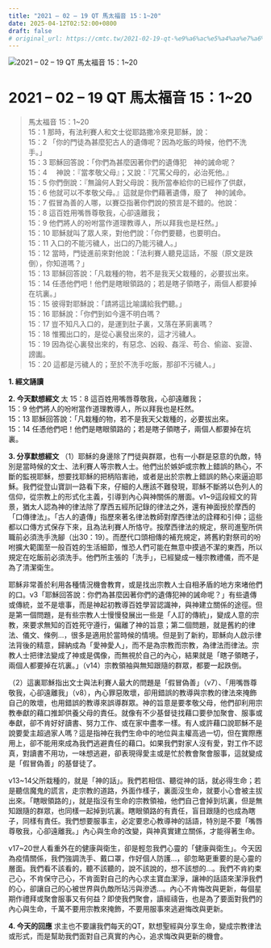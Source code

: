 ```yaml
---
title: "2021 – 02 – 19 QT 馬太福音 15：1~20"
date: 2025-04-12T02:52:00+0800
draft: false
# original_url: https://cmtc.tw/2021-02-19-qt-%e9%a6%ac%e5%a4%aa%e7%a6%8f%e9%9f%b3-15%ef%bc%9a120
---
```


![2021 – 02 – 19 QT 馬太福音 15：1\~20](/images/qt.jpg   "2021 – 02 – 19 QT 馬太福音 15：1\~20")

# 2021 – 02 – 19 QT 馬太福音 15：1\~20

> 馬太福音 15：1\~20  
> 15：1 那時，有法利賽人和文士從耶路撒冷來見耶穌，說：  
> 15：2 「你的門徒為甚麼犯古人的遺傳呢？因為吃飯的時候，他們不洗手。」  
> 15：3 耶穌回答說：「你們為甚麼因著你們的遺傳犯　神的誡命呢？  
> 15：4 　神說：『當孝敬父母』；又說：『咒罵父母的，必治死他。』  
> 15：5 你們倒說：『無論何人對父母說：我所當奉給你的已經作了供獻，  
> 15：6 他就可以不孝敬父母。』這就是你們藉著遺傳，廢了　神的誡命。  
> 15：7 假冒為善的人哪，以賽亞指著你們說的預言是不錯的。他說：  
> 15：8 這百姓用嘴唇尊敬我，心卻遠離我；  
> 15：9 他們將人的吩咐當作道理教導人，所以拜我也是枉然。」  
> 15：10 耶穌就叫了眾人來，對他們說：「你們要聽，也要明白。  
> 15：11 入口的不能污穢人，出口的乃能污穢人。」  
> 15：12 當時，門徒進前來對他說：「法利賽人聽見這話，不服（原文是跌倒），你知道嗎？」  
> 15：13 耶穌回答說：「凡栽種的物，若不是我天父栽種的，必要拔出來。  
> 15：14 任憑他們吧！他們是瞎眼領路的；若是瞎子領瞎子，兩個人都要掉在坑裏。」  
> 15：15 彼得對耶穌說：「請將這比喻講給我們聽。」  
> 15：16 耶穌說：「你們到如今還不明白嗎？  
> 15：17 豈不知凡入口的，是運到肚子裏，又落在茅廁裏嗎？  
> 15：18 惟獨出口的，是從心裏發出來的，這才污穢人。  
> 15：19 因為從心裏發出來的，有惡念、凶殺、姦淫、苟合、偷盜、妄證、謗讟。  
> 15：20 這都是污穢人的；至於不洗手吃飯，那卻不污穢人。」

**1. 經文誦讀**

**2.  今天默想經文**
太 15：8 這百姓用嘴唇尊敬我，心卻遠離我；  
15：9 他們將人的吩咐當作道理教導人，所以拜我也是枉然。  
15：13 耶穌回答說：「凡栽種的物，若不是我天父栽種的，必要拔出來。  
15：14 任憑他們吧！他們是瞎眼領路的；若是瞎子領瞎子，兩個人都要掉在坑裏。

**3. 分享默想經文**
（1）耶穌的身邊除了門徒與群眾，也有一小群是惡意的仇敵，特別是當時候的文士、法利賽人等宗教人士。他們出於嫉妒或宗教上錯誤的熱心，不斷的監視耶穌，想要找耶穌的把柄陷害祂，或者是出於宗教上錯誤的熱心來逼迫耶穌。我們從登山寶訓一路看下來，仔細的人應該不難發現，耶穌不斷將以色列人的信仰，從宗教上的形式化主義，引導到內心與神關係的層面。v1\~9這段經文的背景，猶太人認為神的律法除了摩西五經所記錄的律法之外，還有神面授於摩西的「口傳律法」。「古人的遺傳」指歷來著名律法教師對摩西律法的詮釋和引伸；這些都以口傳方式保存下來，且為法利賽人所恪守。按摩西律法的規定，祭司進聖所供職前必須洗手洗腳（出30：19）。而歷代口頭相傳的補充規定，將舊約對祭司的吩咐擴大範圍至一般百姓的生活細節，惟恐人們可能在無意中摸過不潔的東西，所以規定在吃飯前必須洗手。他們所主張的「洗手」，已經變成一種宗教禮儀，而不是為了清潔衛生。

耶穌非常善於利用各種情況機會教育，或是找出宗教人士自相矛盾的地方來堵他們的口。v3「耶穌回答說：你們為甚麼因著你們的遺傳犯神的誡命呢？」有些遺傳或傳統，並不是壞事，而是神起初教導百姓學習認識神，與神建立關係的途徑。但是第一個問題，是有些宗教人士慢慢發展出一些是「人訂的傳統」，變成人意的宗教，來要求無知的百姓死守遵行，偏離了神的旨意；第二個問題，就是舊約的律法、儀文、條例…，很多是適用於當時候的情境。但是到了新約，耶穌向人啟示律法背後的精意，歸納成為「愛神愛人」，而不是為宗教而宗教，為律法而律法。宗教人士把律法變成了神或是偶像，而無視於自己的內心，結果就是「瞎子領瞎子，兩個人都要掉在坑裏。」（v14）宗教領袖與無知跟隨的群眾，都要一起跌倒。

（2）這裏耶穌指出文士與法利賽人最大的問題是「假冒偽善」（v7）、「用嘴唇尊敬我，心卻遠離我」（v8），內心罪惡敗壞，卻用錯誤的教導與宗教的律法來掩飾自己的敗壞，也用錯誤的教導來誤導群眾。神的旨意是要孝敬父母，他們卻利用宗教奉獻的藉口推卸供養父母的責任。就像有不少基督徒找藉口要參加聚會、服事或奉獻，卻不肯好好讀書、努力工作、或在家中盡孝一樣。有人或許藉口說耶穌不是說要愛主超過家人嗎？這是指神在我們生命中的地位與主權高過一切，但在實際應用上，卻不能用來成為我們逃避責任的藉口。如果我們對家人沒有愛，對工作不認真，對讀書不用功，一味想逃避，卻表現得愛主或是忙於教會聚會服事，這就變成是「假冒偽善」的基督徒了。

v13\~14父所栽種的，就是「神的話」。我們若相信、聽從神的話，就必得生命；若是聽信魔鬼的謊言，走宗教的道路，外面作樣子，裏面沒生命，就要小心會被主拔出來。「瞎眼領路的」，就是指沒有生命的宗教領袖，他們自己會掉到坑裏，但是無知跟隨的群眾，也同樣一起掉到坑裏。瞎眼領路的有責任，盲目跟隨的也成為瞎子，同樣有責任。我們想要服事主，必定要忠心教導神的話語，特別是不要「嘴唇尊敬我，心卻遠離我。」內心與生命的改變，與神真實建立關係，才能得著生命。

v17\~20世人看重外在的健康與衛生，卻是輕忽我們心靈的「健康與衛生」。今天因為疫情關係，我們強調洗手、戴口罩，作好個人防護…，卻忽略更重要的是心靈的層面。我們看不該看的，聽不該聽的，說不該說的，想不該想的…。我們不肯約束己心，不肯保守己心，不肯面對自己的內心求主寶血潔淨，讓神的話語來潔淨我們的心，卻讓自己的心被世界與仇敵所玷污與滲透…。內心不肯悔改與更新，每個星期作禮拜或聚會服事又有何益？即使我們聚會，讀經禱告，也是為了要面對我們的內心與生命，千萬不要用宗教來掩飾，不要用服事來逃避悔改與更新。

**4. 今天的回應**
求主也不要讓我們每天的QT，默想聖經與分享生命，變成宗教律法或形式，而是幫助我們面對自己真實的內心，追求悔改與更新的機會。
